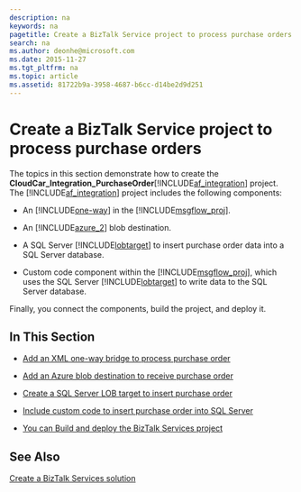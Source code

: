 ```yaml
---
description: na
keywords: na
pagetitle: Create a BizTalk Service project to process purchase orders
search: na
ms.author: deonhe@microsoft.com
ms.date: 2015-11-27
ms.tgt_pltfrm: na
ms.topic: article
ms.assetid: 81722b9a-3958-4687-b6cc-d14be2d9d251
---
```

# Create a BizTalk Service project to process purchase orders
The topics in this section demonstrate how to create the **CloudCar_Integration_PurchaseOrder**[!INCLUDE[af_integration](/Token/af_integration_md.md)] project. The [!INCLUDE[af_integration](/Token/af_integration_md.md)] project includes the following components:

- An [!INCLUDE[one-way](/Token/one-way_md.md)] in the [!INCLUDE[msgflow_proj](/Token/msgflow_proj_md.md)].

- An [!INCLUDE[azure_2](/Token/azure_2_md.md)] blob destination.

- A SQL Server [!INCLUDE[lobtarget](/Token/lobtarget_md.md)] to insert purchase order data into a SQL Server database.

- Custom code component within the [!INCLUDE[msgflow_proj](/Token/msgflow_proj_md.md)], which uses the SQL Server [!INCLUDE[lobtarget](/Token/lobtarget_md.md)] to write data to the SQL Server database.

Finally, you connect the components, build the project, and deploy it.

## In This Section

- [Add an XML one-way bridge to process purchase order](/Topic/Add_an_XML_one-way_bridge_to_process_purchase_order.md)

- [Add an Azure blob destination to receive purchase order](/Topic/Add_an_Azure_blob_destination_to_receive_purchase_order.md)

- [Create a SQL Server LOB target to insert purchase order](/Topic/Create_a_SQL_Server_LOB_target_to_insert_purchase_order.md)

- [Include custom code to insert purchase order into SQL Server](/Topic/Include_custom_code_to_insert_purchase_order_into_SQL_Server.md)

- [You can Build and deploy the BizTalk Services project](/Topic/You_can_Build_and_deploy_the_BizTalk_Services_project.md)

## See Also
[Create a BizTalk Services solution](/Topic/Create_a_BizTalk_Services_solution.md)

